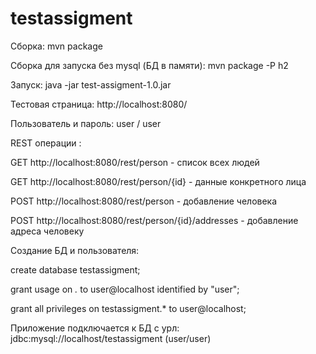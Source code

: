# testassigment

Сборка: mvn package

Сборка для запуска без mysql (БД в памяти): mvn package -P h2

Запуск: java -jar test-assigment-1.0.jar

Тестовая страница: http://localhost:8080/

Пользователь и пароль: user / user

REST операции :

GET http://localhost:8080/rest/person - список всех людей

GET http://localhost:8080/rest/person/{id} - данные конкретного лица

POST http://localhost:8080/rest/person - добавление человека

POST http://localhost:8080/rest/person/{id}/addresses - добавление адреса человеку

Создание БД и пользователя:

create database testassigment;

grant usage on *.* to user@localhost identified by "user";

grant all privileges on testassigment.* to user@localhost;

Приложение подключается к БД с урл: jdbc:mysql://localhost/testassigment (user/user)